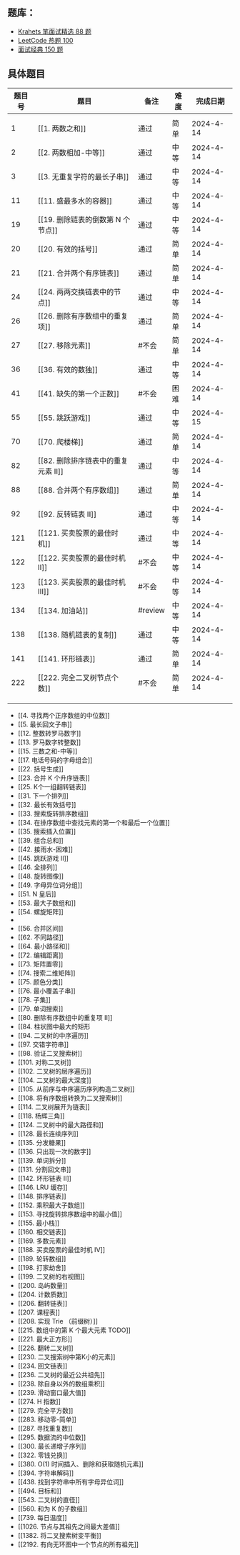 ## 题库：
* [Krahets 笔面试精选 88 题](https://leetcode.cn/studyplan/selected-coding-interview/)
* [LeetCode 热题 100](https://leetcode.cn/studyplan/top-100-liked/)
* [面试经典 150 题](https://leetcode.cn/studyplan/top-interview-150/) 

## 具体题目

| 题目号 | 题目                      | 备注      | 难度  | 完成日期      |
| --- | ----------------------- | ------- | --- | --------- |
|     |                         |         |     |           |
| 1   | [[1. 两数之和]]             | 通过      | 简单  | 2024-4-14 |
| 2   | [[2. 两数相加-中等]]          | 通过      | 中等  | 2024-4-14 |
| 3   | [[3. 无重复字符的最长子串]]       | 通过      | 中等  | 2024-4-14 |
| 11  | [[11. 盛最多水的容器]]         | 通过      | 中等  | 2024-4-14 |
| 19  | [[19. 删除链表的倒数第 N 个节点]]  | 通过      | 中等  | 2024-4-14 |
| 20  | [[20. 有效的括号]]           | 通过      | 简单  | 2024-4-14 |
| 21  | [[21. 合并两个有序链表]]        | 通过      | 简单  | 2024-4-14 |
| 24  | [[24. 两两交换链表中的节点]]      | 通过      | 中等  | 2024-4-14 |
| 26  | [[26. 删除有序数组中的重复项]]     | 通过      | 简单  | 2024-4-14 |
| 27  | [[27. 移除元素]]            | #不会     | 简单  | 2024-4-14 |
| 36  | [[36. 有效的数独]]           | 通过      | 中等  | 2024-4-14 |
| 41  | [[41. 缺失的第一个正数]]        | #不会     | 困难  | 2024-4-14 |
| 55  | [[55. 跳跃游戏]]            | 通过      | 中等  | 2024-4-15 |
| 70  | [[70. 爬楼梯]]             | 通过      | 简单  | 2024-4-14 |
| 82  | [[82. 删除排序链表中的重复元素 II]] | 通过      | 中等  | 2024-4-14 |
| 88  | [[88. 合并两个有序数组]]        | 通过      | 简单  | 2024-4-14 |
| 92  | [[92. 反转链表 II]]         | 通过      | 中等  | 2024-4-14 |
| 121 | [[121. 买卖股票的最佳时机]]      | 通过      | 中等  | 2024-4-14 |
| 122 | [[122. 买卖股票的最佳时机 II]]   | #不会     | 中等  | 2024-4-14 |
| 123 | [[123. 买卖股票的最佳时机 III]]  | #不会     | 中等  | 2024-4-14 |
| 134 | [[134. 加油站]]            | #review | 中等  | 2024-4-14 |
| 138 | [[138. 随机链表的复制]]        | 通过      | 中等  | 2024-4-14 |
| 141 | [[141. 环形链表]]           | 通过      | 简单  | 2024-4-14 |
| 222 | [[222. 完全二叉树节点个数]]      | #不会     | 简单  | 2024-4-14 |
|     |                         |         |     |           |
|     |                         |         |     |           |
|     |                         |         |     |           |
 
* [[4. 寻找两个正序数组的中位数]]
* [[5. 最长回文子串]]
* [[12. 整数转罗马数字]]
* [[13. 罗马数字转整数]]
* [[15. 三数之和-中等]]
* [[17. 电话号码的字母组合]] 
* [[22. 括号生成]]
* [[23. 合并 K 个升序链表]]
* [[25. K个一组翻转链表]]
* [[31. 下一个排列]]
* [[32. 最长有效括号]]
* [[33. 搜索旋转排序数组]]
* [[34. 在排序数组中查找元素的第一个和最后一个位置]]
* [[35. 搜索插入位置]] 
* [[39. 组合总和]]
* [[42. 接雨水-困难]]
* [[45. 跳跃游戏 II]]
* [[46. 全排列]]
* [[48. 旋转图像]]
* [[49. 字母异位词分组]]
* [[51. N 皇后]]
* [[53. 最大子数组和]]
* [[54. 螺旋矩阵]]
* 
* [[56. 合并区间]]
* [[62. 不同路径]]
* [[64. 最小路径和]]
* [[72. 编辑距离]]
* [[73. 矩阵置零]]
* [[74. 搜索二维矩阵]]
* [[75. 颜色分类]]
* [[76. 最小覆盖子串]]
* [[78. 子集]]
* [[79. 单词搜索]]
* [[80. 删除有序数组中的重复项 II]]
* [[84. 柱状图中最大的矩形 
* [[94. 二叉树的中序遍历]]
* [[97. 交错字符串]]
* [[98. 验证二叉搜索树]]
* [[101. 对称二叉树]]
* [[102. 二叉树的层序遍历]]
* [[104. 二叉树的最大深度]]
* [[105. 从前序与中序遍历序列构造二叉树]]
* [[108. 将有序数组转换为二叉搜索树]]
* [[114. 二叉树展开为链表]]
* [[118. 杨辉三角]]
* [[124. 二叉树中的最大路径和]]
* [[128. 最长连续序列]]
* [[135. 分发糖果]]
* [[136. 只出现一次的数字]]
* [[139. 单词拆分]]
* [[131. 分割回文串]]
* [[142. 环形链表 II]]
* [[146. LRU 缓存]]
* [[148. 排序链表]]
* [[152. 乘积最大子数组]]
* [[153. 寻找旋转排序数组中的最小值]]
* [[155. 最小栈]]
* [[160. 相交链表]]
* [[169. 多数元素]]
* [[188. 买卖股票的最佳时机 IV]]
* [[189. 轮转数组]]
* [[198. 打家劫舍]]
* [[199. 二叉树的右视图]]
* [[200. 岛屿数量]]
* [[204. 计数质数]]
* [[206. 翻转链表]]
* [[207. 课程表]]
* [[208. 实现 Trie （前缀树）]]
* [[215. 数组中的第 K 个最大元素 TODO]]
* [[221. 最大正方形]]
* [[226. 翻转二叉树]]
* [[230. 二叉搜索树中第K小的元素]]
* [[234. 回文链表]]
* [[236. 二叉树的最近公共祖先]]
* [[238. 除自身以外的数组乘积]]
* [[239. 滑动窗口最大值]]
* [[274. H 指数]]
* [[279. 完全平方数]]
* [[283. 移动零-简单]]
* [[287. 寻找重复数]]
* [[295. 数据流的中位数]]
* [[300. 最长递增子序列]]
* [[322. 零钱兑换]]
* [[380. O(1) 时间插入、删除和获取随机元素]]
* [[394. 字符串解码]]
* [[438. 找到字符串中所有字母异位词]]
* [[494. 目标和]]
* [[543. 二叉树的直径]]
* [[560. 和为 K 的子数组]]
* [[739. 每日温度]]
* [[1026. 节点与其祖先之间最大差值]]
* [[1382. 将二叉搜索树变平衡]]
* [[2192. 有向无环图中一个节点的所有祖先]]

